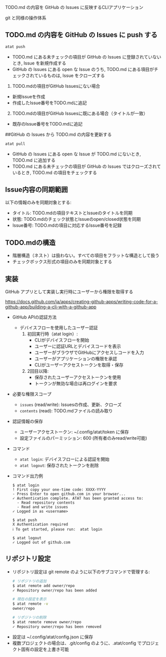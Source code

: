TODO.md の内容を GitHub の Issues に反映するCLIアプリケーション

git と同様の操作体系

## TODO.md の内容を GitHub の Issues に push する

```bash
atat push
```

- TODO.md にある未チェックの項目が GitHub の Issues に登録されていないとき, Issue を新規作成する
- GitHub の Issues にある open な Issue のうち, TODO.md にある項目がチェックされているものは, Issue をクローズする

1. TODO.mdの項目がGitHub Issuesにない場合

 - 新規Issueを作成
 - 作成したIssue番号をTODO.mdに追記

2. TODO.mdの項目がGitHub Issuesに既にある場合（タイトルが一致）

 - 既存のIssue番号をTODO.mdに追記

##GitHub の Issues から TODO.md の内容を更新する

```bash
atat pull
```

- GitHub の Issues にある open な Issue が TODO.md にないとき, TODO.md に追加する
- TODO.md にある未チェックの項目が GitHub の Issues ではクローズされているとき, TODO.md の項目をチェックする

## Issue内容の同期範囲

以下の情報のみを同期対象とする:
- タイトル: TODO.mdの項目テキストとIssueのタイトルを同期
- 状態: TODO.mdのチェック状態とIssueのopen/closed状態を同期
- Issue番号: TODO.mdの項目に対応するIssue番号を記録

## TODO.mdの構造

- 階層構造（ネスト）は扱わない。すべての項目をフラットな構造として扱う
- チェックボックス形式の項目のみを同期対象とする

## 実装

GitHub アプリとして実装し実行時にユーザーから権限を取得する

https://docs.github.com/ja/apps/creating-github-apps/writing-code-for-a-github-app/building-a-cli-with-a-github-app

- GitHub APIの認証方法
  - デバイスフローを使用したユーザー認証
    1. 初回実行時（atat login）:
       - CLIがデバイスフローを開始
       - ユーザーに認証URLとデバイスコードを表示
       - ユーザーがブラウザでGitHubにアクセスしコードを入力
       - ユーザーがアプリケーションの権限を承認
       - CLIがユーザーアクセストークンを取得・保存
    2. 2回目以降:
       - 保存されたユーザーアクセストークンを使用
       - トークンが無効な場合は再ログインを要求
- 必要な権限スコープ
  - `issues` (read/write): Issuesの作成、更新、クローズ
  - `contents` (read): TODO.mdファイルの読み取り
- 認証情報の保存
  - ユーザーアクセストークン: ~/.config/atat/token に保存
  - 設定ファイルのパーミッション: 600 (所有者のみread/write可能)
- コマンド
  - `atat login`: デバイスフローによる認証を開始
  - `atat logout`: 保存されたトークンを削除
- コマンド出力例
  ```
  $ atat login
  ! First copy your one-time code: XXXX-YYYY
  - Press Enter to open github.com in your browser... 
  ✓ Authentication complete. ATAT has been granted access to:
    - Read repository contents
    - Read and write issues
  ✓ Logged in as <username>
  ```

  ```
  $ atat push
  X Authentication required
  ℹ To get started, please run:  atat login
  ```

  ```
  $ atat logout
  ✓ Logged out of github.com
  ```

## リポジトリ設定
- リポジトリ設定は git remote のように以下のサブコマンドで管理する:
  ```bash
  # リポジトリの追加
  $ atat remote add owner/repo
  ✓ Repository owner/repo has been added

  # 現在の設定を表示
  $ atat remote -v
  owner/repo

  # リポジトリの削除
  $ atat remote remove owner/repo
  ✓ Repository owner/repo has been removed
  ```
- 設定は ~/.config/atat/config.json に保存
- 複数プロジェクトの場合は、.git/config のように、.atat/config でプロジェクト固有の設定を上書き可能
